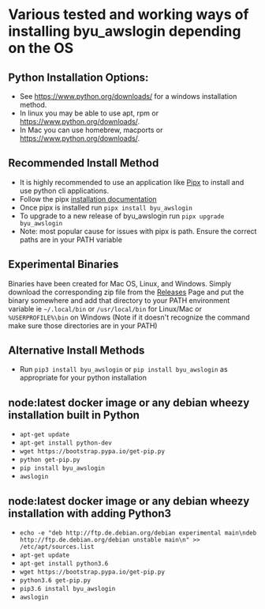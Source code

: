 # Various tested and working ways of installing byu_awslogin depending on the OS

## Python Installation Options:
  - See <https://www.python.org/downloads/> for a windows installation method.
  - In linux you may be able to use apt, rpm or <https://www.python.org/downloads/>.
  - In Mac you can use homebrew, macports or <https://www.python.org/downloads/>.

## Recommended Install Method
  - It is highly recommended to use an application like [Pipx](https://pipxproject.github.io/pipx/) to install and use python cli applications.
  - Follow the pipx [installation documentation](https://pipxproject.github.io/pipx/installation/) 
  - Once pipx is installed run `pipx install byu_awslogin`
  - To upgrade to a new release of byu_awslogin run `pipx upgrade byu_awslogin`
  - Note: most popular cause for issues with pipx is path. Ensure the correct paths are in your PATH variable

## Experimental Binaries
  Binaries have been created for Mac OS, Linux, and Windows. Simply download the corresponding zip file from the [Releases](https://gihtub.com/byu-oit/awslogin/releases) Page and put the binary somewhere and add that directory to your PATH environment variable ie `~/.local/bin` or `/usr/local/bin` for Linux/Mac or `%USERPROFILE%\bin` on Windows (Note if it doesn't recognize the command make sure those directories are in your PATH)
  
## Alternative Install Methods
  - Run `pip3 install byu_awslogin` or `pip install byu_awslogin` as
    appropriate for your python installation

## node:latest docker image or any debian wheezy installation built in Python
* `apt-get update`
* `apt-get install python-dev`
* `wget https://bootstrap.pypa.io/get-pip.py`
* `python get-pip.py`
* `pip install byu_awslogin`
* `awslogin`

## node:latest docker image or any debian wheezy installation with adding Python3
* `echo -e "deb http://ftp.de.debian.org/debian experimental main\ndeb http://ftp.de.debian.org/debian unstable main\n" >> /etc/apt/sources.list`
* `apt-get update`
* `apt-get install python3.6`
* `wget https://bootstrap.pypa.io/get-pip.py`
* `python3.6 get-pip.py`
* `pip3.6 install byu_awslogin`
* `awslogin`
